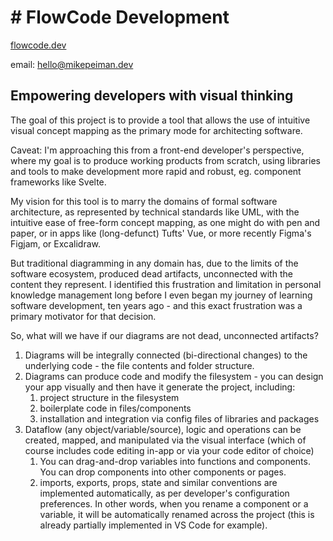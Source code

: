 # # FlowCode Development

[flowcode.dev](https://flowcode.dev)

email: hello@mikepeiman.dev

## Empowering developers with visual thinking

The goal of this project is to provide a tool that allows the use of intuitive visual concept mapping as the primary mode for architecting software. 

Caveat: I'm approaching this from a front-end developer's perspective, where my goal is to produce working products from scratch, using libraries and tools to make development more rapid and robust, eg. component frameworks like Svelte.

My vision for this tool is to marry the domains of formal software architecture, as represented by technical standards like UML, with the intuitive ease of free-form concept mapping, as one might do with pen and paper, or in apps like (long-defunct) Tufts' Vue, or more recently Figma's Figjam, or Excalidraw. 

But traditional diagramming in any domain has, due to the limits of the software ecosystem, produced dead artifacts, unconnected with the content they represent. I identified this frustration and limitation in personal knowledge management long before I even began my journey of learning software development, ten years ago - and this exact frustration was a primary motivator for that decision.

So, what will we have if our diagrams are not dead, unconnected artifacts?

1. Diagrams will be integrally connected (bi-directional changes) to the underlying code - the file contents and folder structure.
2. Diagrams can produce code and modify the filesystem - you can design your app visually and then have it generate the project, including:
   1. project structure in the filesystem
   2. boilerplate code in files/components
   3. installation and integration via config files of libraries and packages
3. Dataflow (any object/variable/source), logic and operations can be created, mapped, and manipulated via the visual interface (which of course includes code editing in-app or via your code editor of choice)
   1. You can drag-and-drop variables into functions and components. You can drop components into other components or pages.
   2. imports, exports, props, state and similar conventions are implemented automatically, as per developer's configuration preferences. In other words, when you rename a component or a variable, it will be automatically renamed across the project (this is already partially implemented in VS Code for example).
